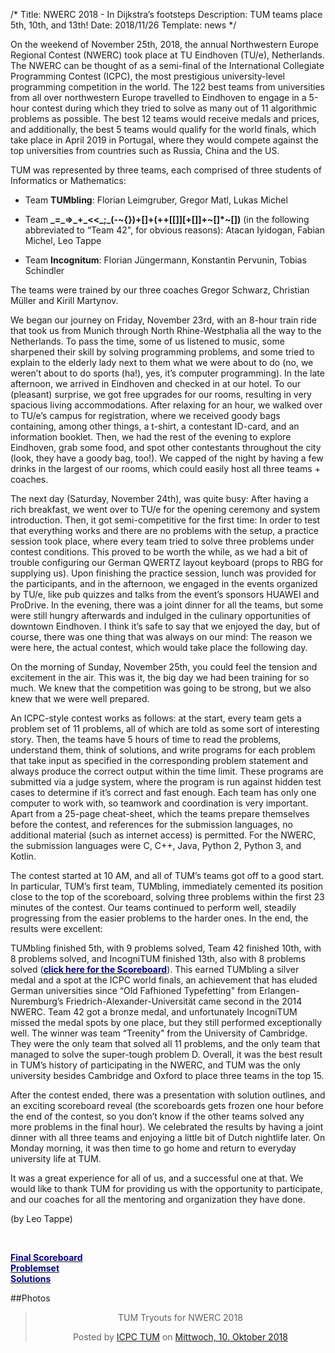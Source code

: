 /*
Title: NWERC 2018 - In Dijkstra’s footsteps
Description: TUM teams place 5th, 10th, and 13th!
Date: 2018/11/26
Template: news
*/


On the weekend of November 25th, 2018, the annual Northwestern Europe Regional Contest (NWERC) took place at TU Eindhoven (TU/e), Netherlands. The NWERC can be thought of as a semi-final of the International Collegiate Programming Contest (ICPC), the most prestigious university-level programming competition in the world. The 122 best teams from universities from all over northwestern Europe travelled to Eindhoven to engage in a 5-hour contest during which they tried to solve as many out of 11 algorithmic problems as possible. The best 12 teams would receive medals and prices, and additionally, the best 5 teams would qualify for the world finals, which take place in April 2019 in Portugal, where they would compete against the top universities from countries such as Russia, China and the US.

TUM was represented by three teams, each comprised of three students of Informatics or Mathematics:

- Team **TUMbling**:
Florian Leimgruber, Gregor Matl, Lukas Michel

- Team **\_=\_=>\_\+\_<<\_;\_(-~\{\}\)\+\[\]\+\(\+\+\[\[\]\]\[\+\[\]\]\+~\[\]\*~\[\]\)** (in the following abbreviated to “Team 42", for obvious reasons):
Atacan Iyidogan, Fabian Michel, Leo Tappe

- Team **Incognitum**:
Florian Jüngermann, Konstantin Pervunin, Tobias Schindler

The teams were trained by our three coaches Gregor Schwarz, Christian Müller and Kirill Martynov.

We began our journey on Friday, November 23rd, with an 8-hour train ride that took us from Munich through North Rhine-Westphalia all the way to the Netherlands. To pass the time, some of us listened to music, some sharpened their skill by solving programming problems, and some tried to explain to the elderly lady next to them what we were about to do (no, we weren’t about to do sports (ha!), yes, it’s computer programming). In the late afternoon, we arrived in Eindhoven and checked in at our hotel. To our (pleasant) surprise, we got free upgrades for our rooms, resulting in very spacious living accommodations. After relaxing for an hour, we walked over to TU/e’s campus for registration, where we received goody bags containing, among other things, a t-shirt, a contestant ID-card, and an information booklet. Then, we had the rest of the evening to explore Eindhoven, grab some food, and spot other contestants throughout the city (look, they have a goody bag, too!). We capped of the night by having a few drinks in the largest of our rooms, which could easily host all three teams + coaches.

The next day (Saturday, November 24th), was quite busy: After having a rich breakfast, we went over to TU/e for the opening ceremony and system introduction. Then, it got semi-competitive for the first time: In order to test that everything works and there are no problems with the setup, a practice session took place, where every team tried to solve three problems under contest conditions. This proved to be worth the while, as we had a bit of trouble configuring our German QWERTZ layout keyboard (props to RBG for supplying us). Upon finishing the practice session, lunch was provided for the participants, and in the afternoon, we engaged in the events organized by TU/e, like pub quizzes and talks from the event’s sponsors HUAWEI and ProDrive. In the evening, there was a joint dinner for all the teams, but some were still hungry afterwards and indulged in the culinary opportunities of downtown Eindhoven. I think it’s safe to say that we enjoyed the day, but of course, there was one thing that was always on our mind: The reason we were here, the actual contest, which would take place the following day.

On the morning of Sunday, November 25th, you could feel the tension and excitement in the air. This was it, the big day we had been training for so much. We knew that the competition was going to be strong, but we also knew that we were well prepared.

An ICPC-style contest works as follows: at the start, every team gets a problem set of 11 problems, all of which are told as some sort of interesting story. Then, the teams have 5 hours of time to read the problems, understand them, think of solutions, and write programs for each problem that take input as specified in the corresponding problem statement and always produce the correct output within the time limit. These programs are submitted via a judge system, where the program is run against hidden test cases to determine if it’s correct and fast enough. Each team has only one computer to work with, so teamwork and coordination is very important. Apart from a 25-page cheat-sheet, which the teams prepare themselves before the contest, and references for the submission languages, no additional material (such as internet access) is permitted. For the NWERC, the submission languages were C, C++, Java, Python 2, Python 3, and Kotlin.

The contest started at 10 AM, and all of TUM’s teams got off to a good start. In particular, TUM’s first team, TUMbling, immediately cemented its position close to the top of the scoreboard, solving three problems within the first 23 minutes of the contest. Our teams continued to perform well, steadily progressing from the easier problems to the harder ones. In the end, the results were excellent:

TUMbling finished 5th, with 9 problems solved, Team 42 finished 10th, with 8 problems solved, and IncogniTUM finished 13th, also with 8 problems solved ([<span style="color:darkblue">**click here for the Scoreboard**</span>](http://www.nwerc.eu/scoreboard/public/)). This earned TUMbling a silver medal and a spot at the ICPC world finals, an achievement that has eluded German universities since “Old Fafhioned Typefetting" from Erlangen-Nuremburg’s Friedrich-Alexander-Universität came second in the 2014 NWERC. Team 42 got a bronze medal, and unfortunately IncogniTUM missed the medal spots by one place, but they still performed exceptionally well. The winner was team “Treenity" from the University of Cambridge. They were the only team that solved all 11 problems, and the only team that managed to solve the super-tough problem D. Overall, it was the best result in TUM’s history of participating in the NWERC, and TUM was the only university besides Cambridge and Oxford to place three teams in the top 15.

After the contest ended, there was a presentation with solution outlines, and an exciting scoreboard reveal (the scoreboards gets frozen one hour before the end of the contest, so you don’t know if the other teams solved any more problems in the final hour). We celebrated the results by having a joint dinner with all three teams and enjoying a little bit of Dutch nightlife later. On Monday morning, it was then time to go home and return to everyday university life at TUM.

It was a great experience for all of us, and a successful one at that. We would like to thank TUM for providing us with the opportunity to participate, and our coaches for all the mentoring and organization they have done.

(by Leo Tappe)

<br/>

[<span style="color:darkblue">**Final Scoreboard**</span>](http://www.nwerc.eu/scoreboard/public/)
<br/>
[<span style="color:darkblue">**Problemset**</span>](http://www.nwerc.eu/files/nwerc2018problems.pdf)
<br/>
[<span style="color:darkblue">**Solutions**</span>](http://www.nwerc.eu/files/nwerc2018slides-handout.pdf)


##Photos

<div style="text-align: center;">
<div class="fb-post" data-href="https://www.facebook.com/media/set/?set=a.1414618978673577&type=1&l=d10e69b7e4" data-width="1000"><div class="fb-xfbml-parse-ignore"><blockquote cite="https://www.facebook.com/media/set/?set=a.1414618978673577&type=1&l=d10e69b7e4"><p>TUM Tryouts for NWERC 2018</p>Posted by <a href="https://www.facebook.com/IcpcTum/">ICPC TUM</a> on&nbsp;<a href="https://www.facebook.com/media/set/?set=a.1414618978673577&type=1&l=d10e69b7e4">Mittwoch, 10. Oktober 2018</a></blockquote></div></div>
</div>
